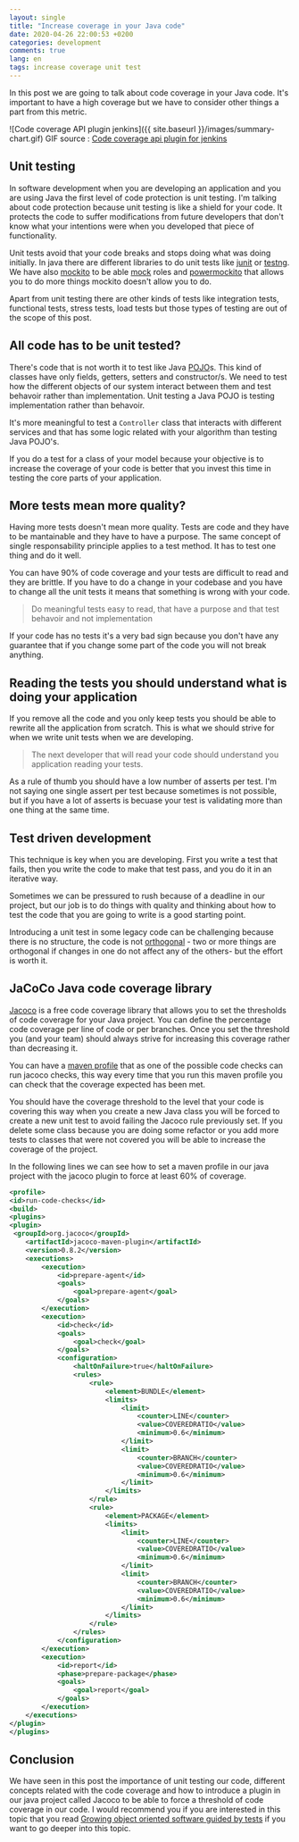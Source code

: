 ```yaml
---
layout: single
title: "Increase coverage in your Java code"
date: 2020-04-26 22:00:53 +0200
categories: development
comments: true
lang: en
tags: increase coverage unit test 
---
```


In this post we are going to talk about code coverage in your Java code. It's important to have a high coverage but we have to consider other things a part from this metric.

![Code coverage API plugin jenkins]({{ site.baseurl }}/images/summary-chart.gif)
GIF source : <a href = "https://www.jenkins.io/blog/2018/08/17/code-coverage-api-plugin-1/"> Code coverage api plugin for jenkins</a>

Unit testing
-------------------
In software development when you are developing an application and you are using Java the first level of code protection is unit testing. I'm talking about code protection because unit testing is like a shield for your code. It protects the code to suffer modifications from future developers that don't know what your intentions were when you developed that piece of functionality. 

Unit tests avoid that your code breaks and stops doing what was doing initially. In java there are different libraries to do unit tests like <a href="https://junit.org/junit5/">junit</a> or <a href="https://testng.org/doc/">testng</a>. We have also <a href="https://github.com/mockito/mockito">mockito</a> to be able <a href="http://jmock.org/oopsla2004.pdf">mock</a> roles and <a href="https://github.com/powermock/powermock">powermockito</a> that allows you to do more things mockito doesn't allow you to do. 

Apart from unit testing there are other kinds of tests like integration tests, functional tests, stress tests, load tests but those types of testing are out of the scope of this post. 

All code has to be unit tested?
--------------------
There's code that is not worth it to test like Java <a href="https://en.wikipedia.org/wiki/Plain_old_Java_object">POJO</a>s. This kind of classes have only fields, getters, setters and constructor/s. We need to test how the different objects of our system interact between them and test behavoir rather than implementation. Unit testing a Java POJO is testing implementation rather than behavoir. 

It's more meaningful to test a `Controller` class that interacts with different services and that has some logic related with your algorithm than testing Java POJO's.

If you do a test for a class of your model because your objective is to increase the coverage of your code is better that you invest this time in testing the core parts of your application. 
  
More tests mean more quality?
--------------------
Having more tests doesn't mean more quality. Tests are code and they have to be mantainable and they have to have a purpose. The same concept of single responsability principle applies to a test method. It has to test one thing and do it well. 

You can have 90% of code coverage and your tests are difficult to read and they are brittle. If you have to do a change in your codebase and you have to change all the unit tests it means that something is wrong with your code. 

> Do meaningful tests easy to read, that have a purpose and that test behavoir and not implementation

If your code has no tests it's a very bad sign because you don't have any guarantee that if you change some part of the code you will not break anything. 

Reading the tests you should understand what is doing your application
--------------------------------------------------
If you remove all the code and you only keep tests you should be able to rewrite all the application from scratch. This is what we should strive for when we write unit tests when we are developing. 

> The next developer that will read your code should understand you application reading your tests. 

As a rule of thumb you should have a low number of asserts per test. I'm not saying one single assert per test because sometimes is not possible, but if you have a lot of asserts is becuase your test is validating more than one thing at the same time.   


Test driven development
--------------------
This technique is key when you are developing. First you write a test that fails, then you write the code to make that test pass, and you do it in an iterative way. 

Sometimes we can be pressured to rush because of a deadline in our project, but our job is to do things with quality and thinking about how to test the code that you are going to write is a good starting point. 

Introducing a unit test in some legacy code can be challenging because there is no structure, the code is not <a href="http://www.catb.org/~esr/writings/taoup/html/ch04s02.html#orthogonality">orthogonal</a> - two or more things are orthogonal if changes in one do not affect any of the others- but the effort is worth it. 


JaCoCo Java code coverage library
----------------------
<a href="https://www.jacoco.org/jacoco/index.html">Jacoco</a> is a free code coverage library that allows you to set the thresholds of code coverage for your Java project. You can define the percentage code coverage per line of code or per branches. Once you set the threshold you (and your team) should always strive for increasing this coverage rather than decreasing it. 

You can have a <a href="https://maven.apache.org/guides/introduction/introduction-to-profiles.html">maven profile</a> that as one of the possible code checks can run jacoco checks, this way every time that you run this maven profile you can check that the coverage expected has been met. 

You should have the coverage threshold to the level that your code is covering this way when you create a new Java class you will be forced to create a new unit test to avoid failing the Jacoco rule previously set. If you delete some class because you are doing some refactor or you add more tests to classes that were not covered you will be able to increase the coverage of the project. 

In the following lines we can see how to set a maven profile in our java project with the jacoco plugin to force at least 60% of coverage.

```xml
<profile>
<id>run-code-checks</id>
<build>
<plugins>
<plugin>
 <groupId>org.jacoco</groupId>
    <artifactId>jacoco-maven-plugin</artifactId>
    <version>0.8.2</version>
    <executions>
        <execution>
            <id>prepare-agent</id>
            <goals>
                <goal>prepare-agent</goal>
            </goals>
        </execution>
        <execution>
            <id>check</id>
            <goals>
                <goal>check</goal>
            </goals>
            <configuration>
                <haltOnFailure>true</haltOnFailure>
                <rules>
                    <rule>
                        <element>BUNDLE</element>
                        <limits>
                            <limit>
                                <counter>LINE</counter>
                                <value>COVEREDRATIO</value>
                                <minimum>0.6</minimum>
                            </limit>
                            <limit>
                                <counter>BRANCH</counter>
                                <value>COVEREDRATIO</value>
                                <minimum>0.6</minimum>
                            </limit>
                        </limits>
                    </rule>
                    <rule>
                        <element>PACKAGE</element>
                        <limits>
                            <limit>
                                <counter>LINE</counter>
                                <value>COVEREDRATIO</value>
                                <minimum>0.6</minimum>
                            </limit>
                            <limit>
                                <counter>BRANCH</counter>
                                <value>COVEREDRATIO</value>
                                <minimum>0.6</minimum>
                            </limit>
                        </limits>
                    </rule>
                </rules>
            </configuration>
        </execution>
        <execution>
            <id>report</id>
            <phase>prepare-package</phase>
            <goals>
                <goal>report</goal>
            </goals>
        </execution>
    </executions>
</plugin>
</plugins>

```

Conclusion
------------------------
We have seen in this post the importance of unit testing our code, different concepts related with the code coverage and how to introduce a plugin in our java project called Jacoco to be able to force a threshold of code coverage in our code. I would recommend you if you are interested in this topic that you read <a href="https://www.amazon.es/gp/product/0321503627/ref=as_li_tl?ie=UTF8&camp=3638&creative=24630&creativeASIN=0321503627&linkCode=as2&tag=almanbl01-21&linkId=ec276f2f1f676815f2ef4b92501b557b">Growing object oriented software guided by tests</a> if you want to go deeper into this topic.


